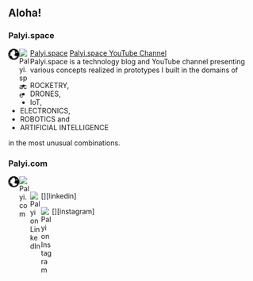 <H2>Aloha!</H2>

<!--
**palyi/palyi** is a ✨ _special_ ✨ repository because its `README.md` (this file) appears on your GitHub profile.

Here are some ideas to get you started:

- 🔭 I’m currently working on ...
- 🌱 I’m currently learning ...
- 👯 I’m looking to collaborate on ...
- 🤔 I’m looking for help with ...
- 💬 Ask me about ...
- 📫 How to reach me: ...
- 😄 Pronouns: ...
- ⚡ Fun fact: ...
-->


<H3>Palyi.space</H3>
<img align="left" alt="Palyi.space" width="22px" src="https://raw.githubusercontent.com/iconic/open-iconic/master/svg/globe.svg" /><a href="https://palyi.space">Palyi.space</a> <img align="left" alt="Palyi.space" width="22px" src="https://cdn.jsdelivr.net/npm/simple-icons@v3/icons/youtube.svg" /><a href="https://www.youtube.com/channel/UCq1_rzb8t9qWqHlsTc-rwvg">Palyi.space YouTube Channel</a>
</br>Palyi.space is a technology blog and YouTube channel presenting various concepts realized in prototypes I built in the domains of 
<UL>
  <LI>ROCKETRY,</LI>
  <LI>DRONES,</LI>
  <LI>IoT,</LI>
  <LI>ELECTRONICS,</LI>
  <LI>ROBOTICS and
  <LI>ARTIFICIAL INTELLIGENCE</LI>
    </UL>
  in the most unusual combinations.</br>

<H3>Palyi.com</H3>
<img align="left" alt="Palyi.com" width="22px" src="https://raw.githubusercontent.com/iconic/open-iconic/master/svg/globe.svg" /> <img align="left" alt="Palyi.com" width="22px" src="https://cdn.jsdelivr.net/npm/simple-icons@v3/icons/youtube.svg" /></br>

[<img align="left" alt="Palyi on LinkedIn" width="22px" src="https://cdn.jsdelivr.net/npm/simple-icons@v3/icons/linkedin.svg" />][linkedin]

[<img align="left" alt="Palyi on Instagram" width="22px" src="https://cdn.jsdelivr.net/npm/simple-icons@v3/icons/instagram.svg" />][instagram]
